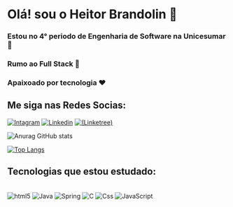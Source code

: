 
# Olá! sou o Heitor Brandolin 👋

### Estou no 4° periodo de Engenharia de Software na Unicesumar 📜
### Rumo ao Full Stack 🚀
### Apaixoado por tecnologia ❤️

## Me siga nas Redes Socias:
[![Intagram](https://img.shields.io/badge/Instagram-E4405F?style=for-the-badge&logo=instagram&logoColor=whit)](https://www.instagram.com/tor_brandolin/)
[![Linkedin](https://img.shields.io/badge/LinkedIn-0077B5?style=for-the-badge&logo=linkedin&logoColor=white)](https://www.linkedin.com/in/heitor-brandolin/)
[![(Linketree)](https://img.shields.io/badge/linktree-39E09B?style=for-the-badge&logo=linktree&logoColor=white)](https://linktr.ee/Code_tor)

![Anurag GitHub stats][def]

[![Top Langs](https://github-readme-stats.vercel.app/api/top-langs/?username=devhetor&layout=compact)][def2]


## Tecnologias que estou estudado:
<div style="display: inline_block"><br/>
    <img align="ceter" alt="html5" src="https://img.shields.io/badge/HTML-239120?style=for-the-badge&logo=html5&logoColor=white"/>
    <img align="ceter" alt="Java" src="https://img.shields.io/badge/Java-ED8B00?style=for-the-badge&logo=java&logoColor=white"/>
    <img align="ceter" alt="Spring" src="https://img.shields.io/badge/Spring-6DB33F?style=for-the-badge&logo=spring&logoColor=white"/>
    <img align="ceter" alt="C" src="https://img.shields.io/badge/C-00599C?style=for-the-badge&logo=c&logoColor=whit"/>
    <img align="ceter" alt="Css" src="https://img.shields.io/badge/CSS-239120?&style=for-the-badge&logo=css3&logoColor=white"/>
    <img align="ceter" alt="JavaScript" src="https://img.shields.io/badge/JavaScript-323330?style=for-the-badge&logo=javascript&logoColor=F7DF1E"/>
</div><br/>

[def]: https://github-readme-stats.vercel.app/api?username=Devhetor&show_icons=true&theme=radical
[def2]: https://github.com/anuraghazra/github-readme-stats

